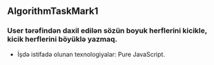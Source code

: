 ##  AlgorithmTaskMark1

### User tərəfindən daxil edilən sözün boyuk herflerini kicikle, kicik herflerini böyüklə yazmaq.

- İşdə istifadə olunan texnologiyalar: Pure JavaScript.